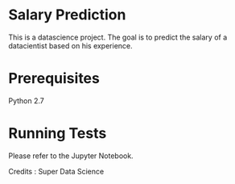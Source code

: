 Salary Prediction
=================
This is a datascience project.
The goal is to predict the salary of a datacientist based on his experience.


Prerequisites
=============
Python 2.7

Running Tests
=============
Please refer to the Jupyter Notebook.

Credits : Super Data Science
